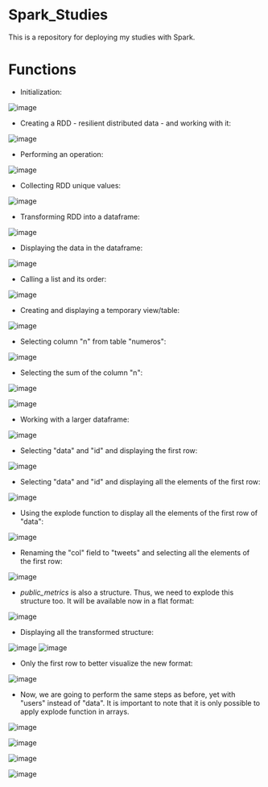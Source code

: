 # Spark_Studies
This is a repository for deploying my studies with Spark. 

# Functions

- Initialization:

![image](https://user-images.githubusercontent.com/81119854/145231033-0f694e78-dc58-4a7f-a615-91e16ce6874e.png)

- Creating a RDD - resilient distributed data - and working with it:

![image](https://user-images.githubusercontent.com/81119854/145231430-97f847c3-1c25-41ba-91de-54562e7eed8f.png)

- Performing an operation:

![image](https://user-images.githubusercontent.com/81119854/145231707-7ff0514e-7b59-44be-bfc7-d784e6da5a4f.png)

- Collecting RDD unique values:

![image](https://user-images.githubusercontent.com/81119854/145231797-e761b44b-7716-4861-a1bd-03ea2f4cc5e8.png)

- Transforming RDD into a dataframe:

![image](https://user-images.githubusercontent.com/81119854/145244036-b19814b3-f006-4da4-9083-d4b9097f310c.png)

- Displaying the data in the dataframe:

![image](https://user-images.githubusercontent.com/81119854/145244195-b58e9ada-d2a5-4633-909d-46309c3adb63.png)

- Calling a list and its order:

![image](https://user-images.githubusercontent.com/81119854/145244519-66b231be-4692-4867-b2c4-4c1e985462fc.png)

- Creating and displaying a temporary view/table:

![image](https://user-images.githubusercontent.com/81119854/145244940-26399203-c457-4363-a2e6-35d3b3a8d83c.png)

- Selecting column "n" from table "numeros":

![image](https://user-images.githubusercontent.com/81119854/145245185-bfd96d02-5822-4148-9be7-73d9c9639fa1.png)

- Selecting the sum of the column "n":

![image](https://user-images.githubusercontent.com/81119854/145245492-c7ac61b1-5855-4838-ae8d-00490accb668.png)

![image](https://user-images.githubusercontent.com/81119854/145245683-a69c4666-ea6a-4046-8efe-b32d3d330148.png)

- Working with a larger dataframe:

![image](https://user-images.githubusercontent.com/81119854/145248992-f676ff6a-3004-41be-8d71-47cfdafb4a13.png)

- Selecting "data" and "id" and displaying the first row:

![image](https://user-images.githubusercontent.com/81119854/145249206-943004ae-5300-45df-b57c-0c1b74b04012.png)

- Selecting "data" and "id" and displaying all the elements of the first row:

![image](https://user-images.githubusercontent.com/81119854/145249339-329515cf-943e-4a6a-b9b5-23cd0c78a758.png)

- Using the explode function to display all the elements of the first row of "data":

![image](https://user-images.githubusercontent.com/81119854/145253956-6c42d794-b93f-49c6-b293-f0030858722f.png)

- Renaming the "col" field to "tweets" and selecting all the elements of the first row:

![image](https://user-images.githubusercontent.com/81119854/145255130-33fff4c1-a422-4d3b-91cb-ea4781f42974.png)

- *public_metrics* is also a structure. Thus, we need to explode this structure too. It will be available now in a flat format:

![image](https://user-images.githubusercontent.com/81119854/145257339-92797c00-45f3-4a61-a515-0a01bb1569e4.png)

- Displaying all the transformed structure:

![image](https://user-images.githubusercontent.com/81119854/145257832-6d967efe-5da8-4479-b8c4-4ca27c943acc.png)
![image](https://user-images.githubusercontent.com/81119854/145257921-4094e771-49ed-4af5-9342-27bea3ad7301.png)

- Only the first row to better visualize the new format:

![image](https://user-images.githubusercontent.com/81119854/145258446-150df8ea-e555-417b-a813-a2568dd82f9a.png)

- Now, we are going to perform the same steps as before, yet with "users" instead of "data". It is important to note that it is only possible to apply explode function in arrays. 

![image](https://user-images.githubusercontent.com/81119854/145259804-b96d3fa9-f2b6-4d05-8a4f-c8f90d00c990.png)

![image](https://user-images.githubusercontent.com/81119854/145260563-6a464268-c1ec-4525-beb7-77581ec8137a.png)

![image](https://user-images.githubusercontent.com/81119854/145261179-95339c97-5d4a-4b10-acd4-b683f13cd2d3.png)

![image](https://user-images.githubusercontent.com/81119854/145261379-69ec275b-491e-44e0-be3a-a65692f13903.png)
